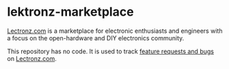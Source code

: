 # lektronz-marketplace

[Lectronz.com](https://lectronz.com) is a marketplace for electronic enthusiasts and engineers with a focus on the open-hardware and DIY electronics community.

This repository has no code. It is used to track [feature requests and bugs](https://github.com/omzlo/lektronz-marketplace/issues) on [Lectronz.com](https://lectronz.com).

